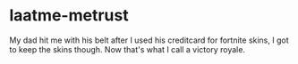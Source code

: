 # laatme-metrust

My dad hit me with his belt after I used his creditcard for fortnite skins, I got to keep the skins though.
Now that's what I call a victory royale.
